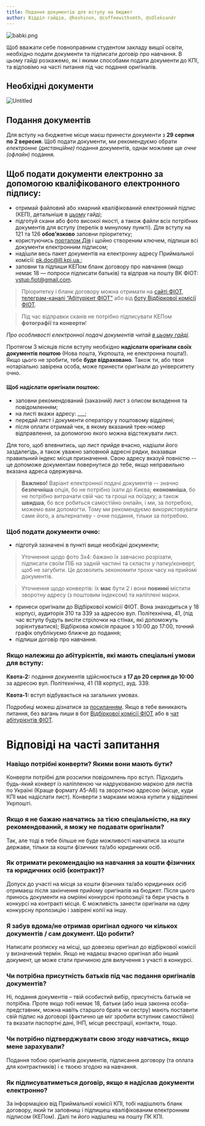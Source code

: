 ```yaml
---
title: Подання документів для вступу на бюджет
author: Відділ гайдів, @hoshinon, @coffeewithsmth, @sOleksandr  
---
```


![babki.png](https://i.imgur.com/3S0Xf4x.png)

Щоб вважати себе повноправним студентом закладу вищої освіти, необхідно подати документи та підписати договір про навчання. В цьому гайді розкажемо, як і якими способами подати документи до КПІ, та відповімо на часті питання під час подання оригіналів.

## Необхідні документи

![Untitled](https://i.imgur.com/k8Oc6fg.png)

## Подання документів

Для вступу на бюджетне місце маєш принести документи з **29 серпня по 2 вересня**. Щоб подати документи, ми рекомендуємо обрати *електронне (дистанційне)* подання документів, однак можливе ще *очне (офлайн)* подання.

## Щоб подати документи електронно за допомогою кваліфікованого електронного підпису:

- отримай файловий або хмарний кваліфікований електронний підпис (КЕП), детальніше в [цьому](https://telegra.ph/obtaining-digital-signature-from-privatbank-11-11) гайді;
- підготуй скани або фото високої якості, а також файли всіх потрібних документів для вступу (перелік в минулому пункті). Для вступу на 121 та 126 **обов’язково** заповни пріоритетку;
- користуючись [порталом Дія](https://sign.diia.gov.ua/) і щойно створеним ключем, підпиши всі документи електронним підписом;
- надішли весь пакет документів на електронну адресу Приймальної комісії: [pk.doc@lll.kpi.ua.](mailto:pk.doc@lll.kpi.ua.);
- заповни та підпиши КЕПом бланк договору про навчання (якщо немає 18 — попроси підписати батьків) та відправ на пошту ВК ФІОТ: [vstup.fiot@gmail.com](mailto:vstup.fiot@gmail.com).

>Пріоритетку і бланк договору можна отримати на [сайті ФІОТ](http://fiot.kpi.ua/), [телеграм-каналі “Абітурієнт ФІОТ”](https://t.me/abit_fict) або від [боту Відбіркової комісії ФІОТ](https://t.me/fiot_help_bot).

>Під час відправки сканів не потрібно підписувати КЕПом **фотографії та конверти**!

*Про особливості електронної подачі документів читай [в цьому гайді](https://fictadvisor.com/articles/online-application).*

Протягом 3 місяців після вступу необхідно **надіслати оригінали своїх документів поштою** (Нова пошта, Укрпошта, не електронна пошта!). Якщо цього не зробити, тебе **буде відраховано**. Також ти, або твоя нотаріально завірена особа, може принести оригінали до університету очно.

#### Щоб надіслати оригінали поштою:

- заповни рекомендований (заказний) лист з описом вкладення та повідомленням;  
- на листі вкажи адресу: ___; 
- передай лист і документи оператору у поштовому відділені;
- після оплати отримай чек, в якому вказаний трек-номер відправлення, за допомогою якого можна відстежувати лист.

Для того, щоб впевнитись, що лист прийде вчасно, надішли його заздалегідь, а також уважно заповнюй адресні рядки, вказавши правильний індекс місця призначення. Свою адресу вказуй повністю -- це допоможе документам повернутися до тебе, якщо неправильно вказана адреса одержувача.

> **Важливо!** Варіант електронної подачі документів -- значно **безпечніша** опція, бо не потрібно їхати до Києва; **економніша**, бо не потрібно витрачати свій час та гроші на поїздку; а також **швидша**, бо все  робиться самостійно онлайн, і ми, за потребою, можемо вам допомогти. Тому ми рекомендуємо використовувати саме його, а альтернативу - очне подання, тільки за потребою.
>

### Щоб подати документи очно:

- підготуй зазначені в пункті вище необхідні документи;

> Уточнення щодо фото 3х4: бажано їх завчасно розрізати, підписати своїм ПІБ на задній частині та скласти у папку/конверт, щоб не загубити. Це дозволить зекономити трохи часу на прийомі документів.
> 

> Уточнення щодо конвертів: їх **має** бути 2 і вони **повинні** містити зворотну адресу (з поштовим індексом) та наліплені марки.
> 
- принеси оригінали до Відбіркової комісії ФІОТ. Вона знаходиться у 18 корпусі, аудиторія 310 та 339 за адресою вул. Політехнічна, 41, (під час вступу будуть висіти стрілочки на стінах, які допоможуть зорієнтуватися); Відбіркова комісія працює з 10:00 до 17:00, точний графік опублікуємо ближче до подання;
- підпиши договір про навчання.



### **Якщо належиш до абітурієнтів, які мають спеціальні умови для вступу:**

**Квота-2:** подання документів здійснюється **з 17 до 20 серпня до 10:00** за адресою вул. Політехнічна, 41 (18 корпус), ауд. 339. 

**Квота-1:** вступ відбувається на загальних умовах.

Подробиці можеш дізнатися за [посиланням](https://pk.kpi.ua/faq/). Якщо в тебе виникають питання, без вагань пиши в бот [Відбіркової комісії ФІОТ](https://t.me/fiot_help_bot) або в [чат абітурієнтів ФІОТ](https://t.me/abit_fict).

# Відповіді на часті запитання

### Навіщо потрібні конверти? Якими вони мають бути?

Конверти потрібні для розсилки повідомлень про вступ. Підходить будь-який конверт із наліпленою чи надрукованою маркою для листів по Україні (Краще формату А5-А6) та зворотною адресою (місце, куди КПІ має надіслати лист). Конверти з марками можна купити у відділенні Укрпошті.



### Якщо я не бажаю навчатись за тією спеціальністю, на яку рекомендований, я можу не подавати оригінали?

Так, але тоді в тебе більше не буде можливості навчатися за кошти держави, тільки за кошти фізичних та/або юридичних осіб.

### Як отримати рекомендацію на навчання за кошти фізичних та юридичних осіб (контракт)?

Допуск до участі на місця за кошти фізичних та/або юридичних осіб отримаєш після закінчення прийому оригіналів на бюджет. Після цього принось документи на омріяні конкурсні пропозиції та бери участь в конкурсі на контракті місця. Є можливість занести оригінали на одну конкурсну пропозицію і завірені копії на іншу.

### Я забув вдома/не отримав оригінал одного чи кількох документів / сам документ. Що робити?

Написати розписку на місці, що довезеш оригінал до відбіркової комісії у визначений термін. Якщо не надаєш вчасно оригінал або інший документ, це може стати причиною для вилучення з участі в конкурсі.

### Чи потрібна присутність батьків під час подання оригіналів документів?

Ні, подання документів – твій особистий вибір, присутність батьків не потрібна. Проте якщо тобі немає 18, батьки (або інша законна особа-представник, можна навіть старшого брата чи сестру) мають поставити свій підпис на договорі (фактично це міг зробити вступник самостійно) та вказати паспортні дані, ІНП, місце реєстрації, контакти, тощо.

### Чи потрібно підтверджувати свою згоду навчатись, якщо мене зарахували?

Подання тобою оригіналів документів, підписання договору (та оплата для контрактників) і є твоєю згодою на навчання.

### Як підписуватиметься договір, якщо я надіслав документи електронно?

За інформацією від Приймальної комісії КПІ, тобі надішлють бланк договору, який ти заповниш і підпишеш кваліфікованим електронним підписом (КЕПом). Далі ти його надішлеш на пошту ПК КПІ.
